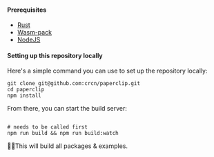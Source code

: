 #### Prerequisites

- [Rust](https://www.rust-lang.org/)
- [Wasm-pack](https://rustwasm.github.io/wasm-pack/installer/)
- [NodeJS](https://nodejs.org/en/)

#### Setting up this repository locally

Here's a simple command you can use to set up the repository locally:

```
git clone git@github.com:crcn/paperclip.git
cd paperclip
npm install
```

From there, you can start the build server:

```

# needs to be called first
npm run build && npm run build:watch
```

☝🏻This will build all packages & examples.

<!-- #### Package Overview

- [papercip](../packages/paperclip) - this is contains the paperclip language, and runtime.
- [paperclip-cli](../packages/paperclip-cli) - CLI tools
- [paperclip-loader](../packages/paperclip-loader) - Webpack loader
- [paperclip-react-compiler](../packages/paperclip-react-compiler) - React compiler target
- [paperclip-web-renderer](../packages/paperclip-web-renderer) - browser renderer for previews.
- [paperclip-vscode-extension](../packages/paperclip-vscode-extension) - VS Code extension. -->